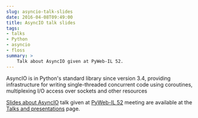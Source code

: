 ```yaml
---
slug: asyncio-talk-slides
date: 2016-04-08T09:49:00
title: AsyncIO talk slides
tags: 
- talks
- Python
- asyncio
- floss
summary: >
    Talk about AsyncIO given at PyWeb-IL 52.
---
```


AsyncIO is in Python's standard library since version 3.4, providing
infrastructure for writing single-threaded concurrent code using
coroutines, multiplexing I/O access over sockets and other resources

[Slides about AsyncIO](/en/talks/#asyncio) talk given at 
[PyWeb-IL 52](http://www.meetup.com/PyWeb-IL/events/229759487/) meeting are
available at the [Talks and presentations](/en/talks/) page.
